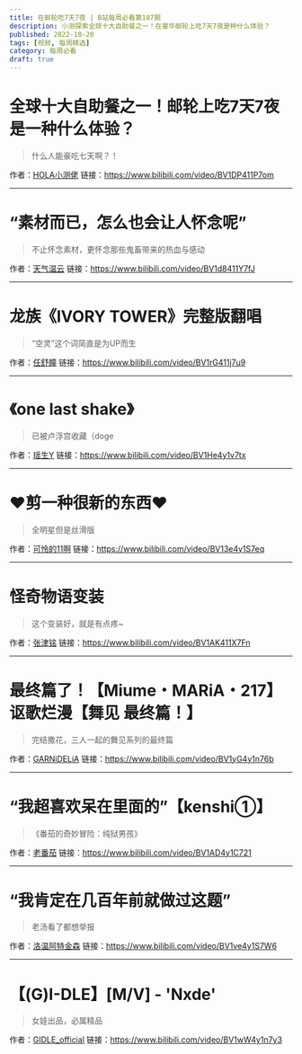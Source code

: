 ```yaml
---
title: 在邮轮吃7天7夜 | B站每周必看第187期
description: 小测探索全球十大自助餐之一！在豪华邮轮上吃7天7夜是种什么体验？
published: 2022-10-20
tags: [视频, 每周精选]
category: 每周必看
draft: true
---
```


# 全球十大自助餐之一！邮轮上吃7天7夜是一种什么体验？
> 什么人能豪吃七天啊？！

作者：[HOLA小测佬](https://space.bilibili.com/406636263)
链接：https://www.bilibili.com/video/BV1DP411P7om

---

# “素材而已，怎么也会让人怀念呢”
> 不止怀念素材，更怀念那些鬼畜带来的热血与感动

作者：[天气温云](https://space.bilibili.com/110371677)
链接：https://www.bilibili.com/video/BV1d8411Y7fJ

---

# 龙族《IVORY TOWER》完整版翻唱
> “空灵”这个词简直是为UP而生

作者：[任舒瞳](https://space.bilibili.com/12633635)
链接：https://www.bilibili.com/video/BV1rG411j7u9

---

# 《one last shake》
> 已被卢浮宫收藏（doge

作者：[瑶生Y](https://space.bilibili.com/1885250814)
链接：https://www.bilibili.com/video/BV1He4y1v7tx

---

# ❤️剪一种很新的东西❤️
> 全明星但是丝滑版

作者：[可怜的11啊](https://space.bilibili.com/1083199538)
链接：https://www.bilibili.com/video/BV13e4y1S7eq

---

# 怪奇物语变装
> 这个变装好，就是有点疼~

作者：[张津铭](https://space.bilibili.com/166326710)
链接：https://www.bilibili.com/video/BV1AK411X7Fn

---

# 最终篇了！【Miume・MARiA・217】讴歌烂漫【舞见 最终篇！】
> 完结撒花，三人一起的舞见系列的最终篇

作者：[GARNiDELiA](https://space.bilibili.com/110352985)
链接：https://www.bilibili.com/video/BV1yG4y1n76b

---

# “我超喜欢呆在里面的”【kenshi①】
> 《番茄的奇妙冒险：纯狱男孩》

作者：[老番茄](https://space.bilibili.com/546195)
链接：https://www.bilibili.com/video/BV1AD4y1C721

---

# “我肯定在几百年前就做过这题”
> 老汤看了都想举报

作者：[洛温阿特金森](https://space.bilibili.com/30222764)
链接：https://www.bilibili.com/video/BV1ve4y1S7W6

---

# 【(G)I-DLE】[M/V] - 'Nxde'
> 女娃出品，必属精品

作者：[GIDLE_official](https://space.bilibili.com/624243924)
链接：https://www.bilibili.com/video/BV1wW4y1n7y3

